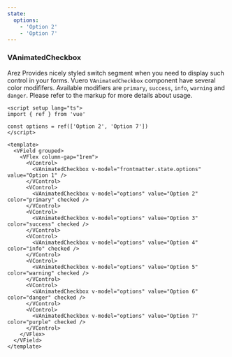 ```yaml
---
state:
  options:
    - 'Option 2'
    - 'Option 7'
---
```


### VAnimatedCheckbox

Arez Provides nicely styled switch segment when you need to
display such control in your forms. Vuero `VAnimatedCheckbox` component have
several color modififers. Available modifiers are `primary`, `success`,
`info`, `warning` and `danger`.
Please refer to the markup for more details about usage.

<!--code-->

```vue
<script setup lang="ts">
import { ref } from 'vue'

const options = ref(['Option 2', 'Option 7'])
</script>

<template>
  <VField grouped>
    <VFlex column-gap="1rem">
      <VControl>
        <VAnimatedCheckbox v-model="frontmatter.state.options" value="Option 1" />
      </VControl>
      <VControl>
        <VAnimatedCheckbox v-model="options" value="Option 2" color="primary" checked />
      </VControl>
      <VControl>
        <VAnimatedCheckbox v-model="options" value="Option 3" color="success" checked />
      </VControl>
      <VControl>
        <VAnimatedCheckbox v-model="options" value="Option 4" color="info" checked />
      </VControl>
      <VControl>
        <VAnimatedCheckbox v-model="options" value="Option 5" color="warning" checked />
      </VControl>
      <VControl>
        <VAnimatedCheckbox v-model="options" value="Option 6" color="danger" checked />
      </VControl>
      <VControl>
        <VAnimatedCheckbox v-model="options" value="Option 7" color="purple" checked />
      </VControl>
    </VFlex>
  </VField>
</template>
```

<!--/code-->

<!--example-->

<VField grouped horizontal>
  <VFlex column-gap="1rem">
    <VControl>
      <VAnimatedCheckbox
        v-model="frontmatter.state.options"
        value="Option 1"
      />
    </VControl>
    <VControl>
      <VAnimatedCheckbox
        v-model="frontmatter.state.options"
        value="Option 2"
        color="primary"
        checked
      />
    </VControl>
    <VControl>
      <VAnimatedCheckbox
        v-model="frontmatter.state.options"
        value="Option 3"
        color="success"
        checked
      />
    </VControl>
    <VControl>
      <VAnimatedCheckbox
        v-model="frontmatter.state.options"
        value="Option 4"
        color="info"
        checked
      />
    </VControl>
    <VControl>
      <VAnimatedCheckbox
        v-model="frontmatter.state.options"
        value="Option 5"
        color="warning"
        checked
      />
    </VControl>
    <VControl>
      <VAnimatedCheckbox
        v-model="frontmatter.state.options"
        value="Option 6"
        color="danger"
        checked
      />
    </VControl>
    <VControl>
      <VAnimatedCheckbox
        v-model="frontmatter.state.options"
        value="Option 7"
        color="purple"
        checked
      />
    </VControl>
  </VFlex>
</VField>

<!--/example-->
